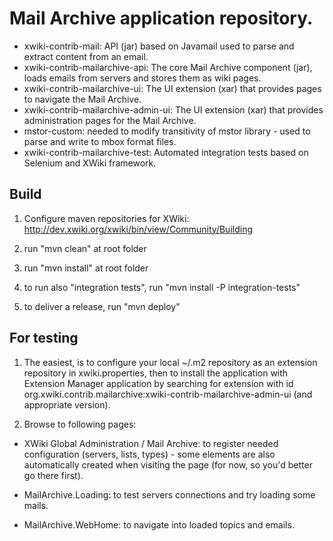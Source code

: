 Mail Archive application repository.
====================================

* xwiki-contrib-mail: API (jar) based on Javamail used to parse and extract content from an email.
* xwiki-contrib-mailarchive-api: The core Mail Archive component (jar), loads emails from servers and stores them as wiki pages.
* xwiki-contrib-mailarchive-ui: The UI extension (xar) that provides pages to navigate the Mail Archive.
* xwiki-contrib-mailarchive-admin-ui: The UI extension (xar) that provides administration pages for the Mail Archive.
* mstor-custom: needed to modify transitivity of mstor library - used to parse and write to mbox format files.
* xwiki-contrib-mailarchive-test: Automated integration tests based on Selenium and XWiki framework.

Build
-----

1. Configure maven repositories for XWiki: http://dev.xwiki.org/xwiki/bin/view/Community/Building

2. run "mvn clean" at root folder

3. run "mvn install" at root folder

4. to run also "integration tests", run "mvn install -P integration-tests"

5. to deliver a release, run "mvn deploy"

For testing
-----------

1. The easiest, is to configure your local ~/.m2 repository as an extension repository in xwiki.properties,
   then to install the application with Extension Manager application by searching for extension with
   id org.xwiki.contrib.mailarchive:xwiki-contrib-mailarchive-admin-ui (and appropriate version).

2. Browse to following pages:

* XWiki Global Administration / Mail Archive: to register needed configuration (servers, lists, types) - some elements are also automatically created when visiting the page (for now, so you'd better go there first).

* MailArchive.Loading: to test servers connections and try loading some mails.

* MailArchive.WebHome: to navigate into loaded topics and emails.
